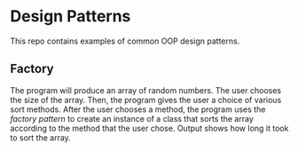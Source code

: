 # Design Patterns
This repo contains examples of common OOP design patterns.

## Factory

The program will produce an array of random numbers. The user chooses the size of the array. Then, the program gives the user a choice of various sort methods. After the user chooses a method, the program uses the *factory pattern* to create an instance of a class that sorts the array according to the method that the user chose. Output shows how long it took to sort the array.